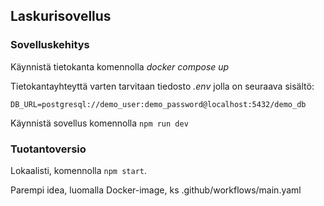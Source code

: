 ## Laskurisovellus

### Sovelluskehitys

Käynnistä tietokanta komennolla _docker compose up_

Tietokantayhteyttä varten tarvitaan tiedosto _.env_ jolla on seuraava sisältö:

```plaintext
DB_URL=postgresql://demo_user:demo_password@localhost:5432/demo_db
```

Käynnistä sovellus komennolla `npm run dev`

### Tuotantoversio

Lokaalisti, komennolla `npm start`.

Parempi idea, luomalla Docker-image, ks .github/workflows/main.yaml
